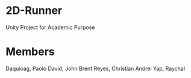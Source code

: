 # 2D-Runner
Unity Project for Academic Purpose

# Members
Daquioag, Paolo
David, John Brent
Reyes, Christian Andrei
Yap, Raychal 
